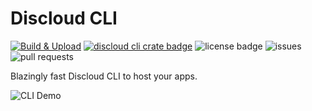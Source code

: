 # Discloud CLI
[![Build & Upload](https://github.com/discloud/cli-rust/actions/workflows/release.yml/badge.svg)](https://github.com/discloud/cli-rust/actions/workflows/release.yml) [![discloud cli crate badge](https://shields.io/crates/v/discloud-cli)](https://crates.io/crates/discloud-cli) ![license badge](https://img.shields.io/github/license/discloud/cli-rust) ![issues](https://img.shields.io/github/issues/discloud/cli-rust) ![pull requests](https://img.shields.io/github/issues-pr/discloud/cli-rust?color=blue)

Blazingly fast Discloud CLI to host your apps.

![CLI Demo](https://user-images.githubusercontent.com/92828847/189148462-b0cf3a1a-fb76-4bb4-9d9b-02dc225d5a6c.gif)

